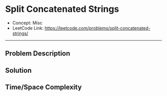 # Split Concatenated Strings

- Concept: Misc
- LeetCode Link: https://leetcode.com/problems/split-concatenated-strings/

---

## Problem Description

## Solution

## Time/Space Complexity

